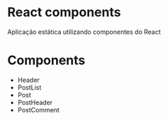 # React components

Aplicação estática utilizando componentes do React

# Components

- Header
- PostList
- Post
- PostHeader
- PostComment
